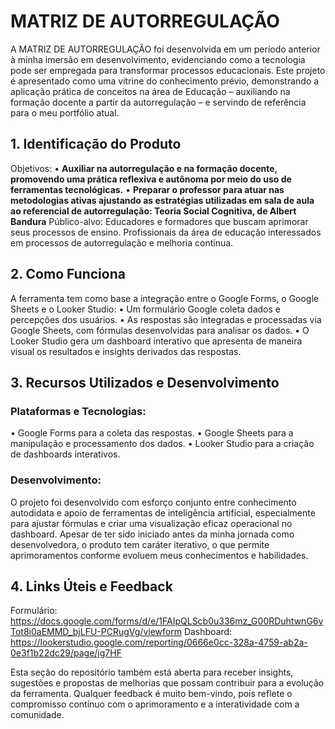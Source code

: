 # MATRIZ DE AUTORREGULAÇÃO
A MATRIZ DE AUTORREGULAÇÃO foi desenvolvida em um período anterior à minha imersão em desenvolvimento, evidenciando como a tecnologia pode ser empregada para transformar processos educacionais.
Este projeto é apresentado como uma vitrine do conhecimento prévio, demonstrando a aplicação prática de conceitos na área de Educação – auxiliando na formação docente a partir da autorregulação – e servindo de referência para o meu portfólio atual.

## 1. Identificação do Produto
Objetivos:
•	**Auxiliar na autorregulação e na formação docente, promovendo uma prática reflexiva e autônoma por meio do uso de ferramentas tecnológicas.**
•	**Preparar o professor para atuar nas metodologias ativas ajustando as estratégias utilizadas em sala de aula ao referencial de autorregulação: Teoria Social Cognitiva, de Albert Bandura**
Público-alvo:
Educadores e formadores que buscam aprimorar seus processos de ensino.
Profissionais da área de educação interessados em processos de autorregulação e melhoria contínua.

## 2. Como Funciona
A ferramenta tem como base a integração entre o Google Forms, o Google Sheets e o Looker Studio:
•	Um formulário Google coleta dados e percepções dos usuários.
•	As respostas são integradas e processadas via Google Sheets, com fórmulas desenvolvidas para analisar os dados.
•	O Looker Studio gera um dashboard interativo que apresenta de maneira visual os resultados e insights derivados das respostas.

## 3. Recursos Utilizados e Desenvolvimento
### Plataformas e Tecnologias:
•	Google Forms para a coleta das respostas.
•	Google Sheets para a manipulação e processamento dos dados.
•	Looker Studio para a criação de dashboards interativos.
### Desenvolvimento:
O projeto foi desenvolvido com esforço conjunto entre conhecimento autodidata e apoio de ferramentas de inteligência artificial, especialmente para ajustar fórmulas e criar uma visualização eficaz operacional no dashboard.
Apesar de ter sido iniciado antes da minha jornada como desenvolvedora, o produto tem caráter iterativo, o que permite aprimoramentos conforme evoluem meus conhecimentos e habilidades.

## 4. Links Úteis e Feedback
Formulário: 
https://docs.google.com/forms/d/e/1FAIpQLScb0u336mz_G00RDuhtwnG6vTot8i0aEMMD_bjLFU-PCRugVg/viewform
Dashboard: 
https://lookerstudio.google.com/reporting/0666e0cc-328a-4759-ab2a-0e3f1b22dc29/page/jg7HF

Esta seção do repositório também está aberta para receber insights, sugestões e propostas de melhorias que possam contribuir para a evolução da ferramenta. Qualquer feedback é muito bem-vindo, pois reflete o compromisso contínuo com o aprimoramento e a interatividade com a comunidade.

